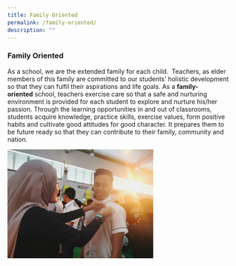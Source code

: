 ```yaml
---
title: Family Oriented
permalink: /family-oriented/
description: ""
---
```

### **Family Oriented**
As a school, we are the extended family for each child.&nbsp; Teachers, as elder members of this family are committed to our students’ holistic development so that they can fulfil their aspirations and life goals. As a&nbsp;**family-oriented**&nbsp;school, teachers exercise care so that a safe and nurturing environment is provided for each student to explore and nurture his/her passion. Through the learning opportunities in and out of classrooms, students acquire knowledge, practice skills, exercise values, form positive habits and cultivate good attitudes for good character. It prepares them to be future ready so that they can contribute to their family, community and nation.

<img src="/images/family.jpg" style="width:65%" align="left">

<br clear="left">